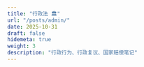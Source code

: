 ```yaml
---
title: "行政法 🏛️"
url: "/posts/admin/"
date: 2025-10-31
draft: false
hidemeta: true
weight: 3
description: "行政行为、行政复议、国家赔偿笔记"
---
```

